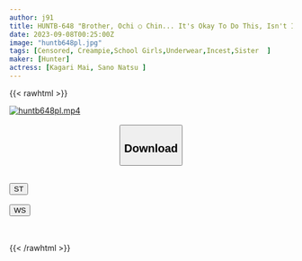 ```yaml
---
author: j91
title: HUNTB-648 "Brother, Ochi ○ Chin... It's Okay To Do This, Isn't It?" ? My Sober Younger Sister Who Was Raised In A Girls' School Has Almost Never Been In Contact With Men Outside Her Family...
date: 2023-09-08T00:25:00Z
image: "huntb648pl.jpg"
tags: [Censored, Creampie,School Girls,Underwear,Incest,Sister	]
maker: [Hunter]
actress: [Kagari Mai, Sano Natsu ]
---
```



{{< rawhtml >}}

<div class="video" data-videoid="aqgwY2xJ0wUxGkV">
    <a href="javascript:;">
        <img src="https://my.j91.asia/posts/huntb648pl/huntb648pl.jpg" width="WIDTH" height="HEIGHT" alt="huntb648pl.mp4" loading="lazy">
    </a>
</div>

<script type="text/javascript" src="https://j91.asia/asset/on-demand-st.js"></script>

<br>
  <link rel="stylesheet" href="https://j91.asia/asset/bs5.css">
  
  <center>
  <button class="btn btn-primary" type="button" data-bs-toggle="collapse" data-bs-target=".multi-collapse" aria-expanded="false" aria-controls="multiCollapseExample1 multiCollapseExample2"><h2>Download</h2></button></center>
</p>
<div class="row">
  <div class="col">
    <div class="collapse multi-collapse" id="multiCollapseExample1">
      <div class="card card-body">
	      	      <br>
<div class="buttons">  
<a href="https://streamtape.to/v/aqgwY2xJ0wUxGkV"><button class="btn-hover color-3"><i class="fa fa-download"></i> ST</button></a></div>
    </div>
  </div>
</div>
  <div class="col">
    <div class="collapse multi-collapse" id="multiCollapseExample2">
      <div class="card card-body">
	      <br>
<div class="buttons">
    <a href="https://wolfstream.tv/foqub5ewbqgx"><button class="btn-hover color-9"><i class="fa fa-download"></i> WS</button></a></div>
<br><br>
      </div>
    </div>
  </div>
</div>

{{< /rawhtml >}}
